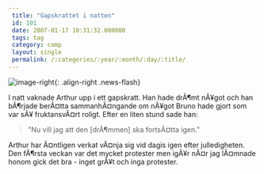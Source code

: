 ```yaml
---
 title: "Gapskrattet i natten"
 id: 101
 date: 2007-01-17 10:31:32.000000
 tags: tag
 category: comp
 layout: single
 permalink: /:categories/:year/:month/:day/:title/
---
```

![image-right](/assets/images/){: .align-right .news-flash}

I natt vaknade Arthur upp i ett gapskratt. Han hade drÃ¶mt nÃ¥got och han bÃ¶rjade berÃ¤tta sammanhÃ¤ngande om nÃ¥got Bruno hade gjort som var sÃ¥ fruktansvÃ¤rt roligt. Efter en liten stund sade han:
<blockquote>
"Nu vill jag att den [drÃ¶mmen] ska fortsÃ¤tta igen."
</blockquote>
Arthur har Ã¤ntligen verkat vÃ¤nja sig vid dagis igen efter julledigheten. Den fÃ¶rsta veckan var det mycket protester men igÃ¥r nÃ¤r jag lÃ¤mnade honom gick det bra - inget grÃ¥t och inga protester.

